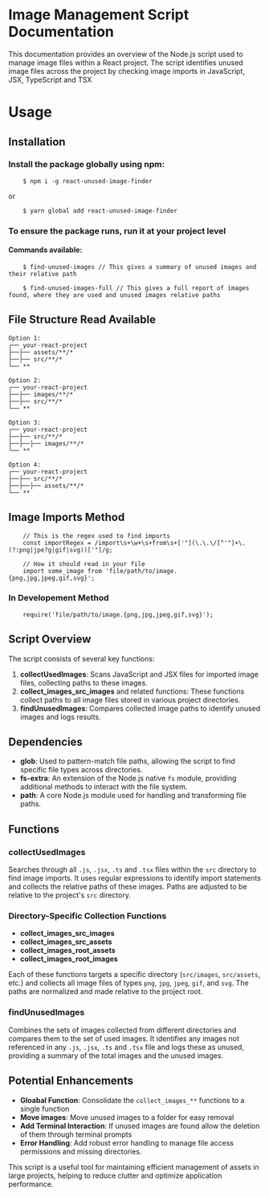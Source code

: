 # Image Management Script Documentation

This documentation provides an overview of the Node.js script used to manage image files within a React project. The script identifies unused image files across the project by checking image imports in JavaScript, JSX, TypeScript and TSX

# Usage
## Installation 
### Install the package globally using npm:

```
    $ npm i -g react-unused-image-finder
```
or 

``` 
    $ yarn global add react-unused-image-finder
```

### To ensure the package runs, run it at your project level

#### Commands available: 
```
    $ find-unused-images // This gives a summary of unused images and their relative path
```
```
    $ find-unused-images-full // This gives a full report of images found, where they are used and unused images relative paths
```
## File Structure Read Available
    Option 1:
    ┌── your-react-project
    ├──├── assets/**/*
    ├──├── src/**/*
    └── **

    Option 2:
    ┌── your-react-project
    ├──├── images/**/*
    ├──├── src/**/*
    └── **

    Option 3:
    ┌── your-react-project
    ├──├── src/**/*
    ├──├──├── images/**/*
    └── **
    
    Option 4:
    ┌── your-react-project
    ├──├── src/**/*
    ├──├──├── assets/**/*
    └── **
## Image Imports Method

```
    // This is the regex used to find imports
    const importRegex = /import\s+\w+\s+from\s+['"](\.\.\/[^'"]+\.(?:png|jpe?g|gif|svg))['"]/g;

    // How it should read in your file
    import some_image from 'file/path/to/image.{png,jpg,jpeg,gif,svg}';
```
### In Developement Method
```
    require('file/path/to/image.{png,jpg,jpeg,gif,svg}');
```

## Script Overview

The script consists of several key functions:

1. **collectUsedImages**: Scans JavaScript and JSX files for imported image files, collecting paths to these images.
2. **collect_images_src_images** and related functions: These functions collect paths to all image files stored in various project directories.
3. **findUnusedImages**: Compares collected image paths to identify unused images and logs results.

## Dependencies

- **glob**: Used to pattern-match file paths, allowing the script to find specific file types across directories.
- **fs-extra**: An extension of the Node.js native `fs` module, providing additional methods to interact with the file system.
- **path**: A core Node.js module used for handling and transforming file paths.

## Functions

### collectUsedImages

Searches through all `.js`,  `.jsx`, `.ts` and `.tsx` files within the `src` directory to find image imports. It uses regular expressions to identify import statements and collects the relative paths of these images. Paths are adjusted to be relative to the project's `src` directory.

### Directory-Specific Collection Functions

- **collect_images_src_images**
- **collect_images_src_assets**
- **collect_images_root_assets**
- **collect_images_root_images**

Each of these functions targets a specific directory (`src/images`, `src/assets`, etc.) and collects all image files of types `png`, `jpg`, `jpeg`, `gif`, and `svg`. The paths are normalized and made relative to the project root.

### findUnusedImages

Combines the sets of images collected from different directories and compares them to the set of used images. It identifies any images not referenced in any `.js`,  `.jsx`, `.ts` and `.tsx` file and logs these as unused, providing a summary of the total images and the unused images.

## Potential Enhancements
- **Gloabal Function**: Consolidate the `collect_images_**` functions to a single function
- **Move images**: Move unused images to a folder for easy removal 
- **Add Terminal Interaction**: If unused images are found allow the deletion of them through terminal prompts
- **Error Handling**: Add robust error handling to manage file access permissions and missing directories.

This script is a useful tool for maintaining efficient management of assets in large projects, helping to reduce clutter and optimize application performance.
